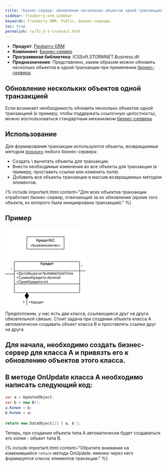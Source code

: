 ```yaml
---
title: "Бизнес-сервер: обновление нескольких объектов одной транзакцией"
sidebar: flexberry-orm_sidebar
keywords: Flexberry ORM, Public, Бизнес-серверы
toc: true
permalink: ru/fo_b-s-transact.html
---
```

* **Продукт**: [Flexberry ORM](fo_flexberry-o-r-m.html)
* **Компонент**: [Бизнес-сервер](fo_business-logic.html)
* **Программная библиотека**: ICSSoft.STORMNET.Business.dll
* **Предназначение**: Представлено, каким образом можно обновить несколько объектов в одной транзакции при применении [бизнес-сервера](fo_business-logic.html).

## Обновление нескольких объектов одной транзакцией
Если возникает необходимость обновить несколько объектов одной транзакцией (к примеру, чтобы поддержать ссылочную целостность), можно воспользоваться стандартным механизмом [бизнес-сервера](fo_business--servers--wrapper--business--facade.html).

## Использование
Для формирования транзакции используются объекты, возвращаемые методом [`OnUpdate`](fo_b-s-example.html) любого бизнес-сервера:

* Создать \ вычитать объекты для транзакции.
* Внести необходимые изменения во все объекты для транзакции (к примеру, проставить ссылки или изменить поля).
* Добавить все объекты транзакции в массив возвращаемых методом элементов.

{% include important.html content="Для всех объектов транзакции отработает бизнес-сервер, отвечающий за их обновление (кроме того объекта, из которого была инициирована транзакция)." %}

## Пример

![](/images/pages/products/flexberry-orm/BSExample.PNG)

Предположим, у нас есть два класса, ссылающиеся друг на друга обязательной связью. Стоит задача при создании объекта класса A автоматически создавать объект класса В и проставлять ссылки друг на друга.

## Для начала, необходимо создать бизнес-сервер для класса A и привязть его к обновлению объектов этого класса.
## В методе OnUpdate класса A необходимо написать следующий код:

```cs
var a = UpdatedObject;
var b = new B();
a.Копия = b;
b.Копия = a;

return new DataObject[2] { a, b }; 
```

Теперь, при создании объекта типа А автоматически будет создаваться его копия - объект типа В.

{% include important.html content="Обратите внимание на изменившийся `return` метода OnUpdate: именно через него формируется список элементов транзкции." %}

